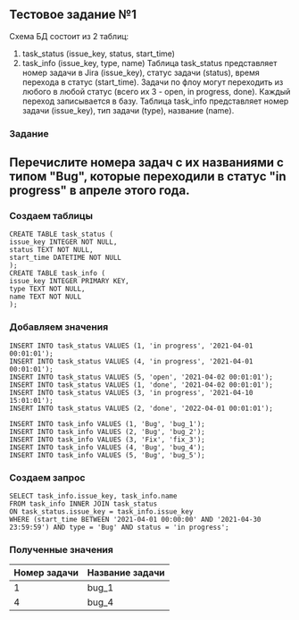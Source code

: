 ﻿## Тестовое задание №1
Схема БД состоит из 2 таблиц:

1. task_status (issue_key, status, start_time)
2. task_info (issue_key, type, name)
Таблица task_status представляет номер задачи в Jira (issue_key), статус задачи (status), время перехода в статус (start_time). Задачи по флоу могут переходить из любого в любой статус (всего их 3 - open, in progress, done). Каждый переход записывается в базу. Таблица task_info представляет номер задачи (issue_key), тип задачи (type), название (name).

### Задание
Перечислите номера задач с их названиями с типом "Bug", которые переходили в статус "in progress" в апреле этого года.
----

### Создаем таблицы
````
CREATE TABLE task_status (
issue_key INTEGER NOT NULL,
status TEXT NOT NULL,
start_time DATETIME NOT NULL
);
CREATE TABLE task_info (
issue_key INTEGER PRIMARY KEY,
type TEXT NOT NULL,
name TEXT NOT NULL
);
````
### Добавляем значения
````
INSERT INTO task_status VALUES (1, 'in progress', '2021-04-01 00:01:01');
INSERT INTO task_status VALUES (4, 'in progress', '2021-04-01 00:01:01');
INSERT INTO task_status VALUES (5, 'open', '2021-04-02 00:01:01');
INSERT INTO task_status VALUES (1, 'done', '2021-04-02 00:01:01');
INSERT INTO task_status VALUES (3, 'in progress', '2021-04-10 15:01:01');
INSERT INTO task_status VALUES (2, 'done', '2022-04-01 00:01:01');

INSERT INTO task_info VALUES (1, 'Bug', 'bug_1');
INSERT INTO task_info VALUES (2, 'Bug', 'bug_2');
INSERT INTO task_info VALUES (3, 'Fix', 'fix_3');
INSERT INTO task_info VALUES (4, 'Bug', 'bug_4');
INSERT INTO task_info VALUES (5, 'Bug', 'bug_5');
````
### Создаем запрос
````
SELECT task_info.issue_key, task_info.name
FROM task_info INNER JOIN task_status
ON task_status.issue_key = task_info.issue_key
WHERE (start_time BETWEEN '2021-04-01 00:00:00' AND '2021-04-30 23:59:59') AND type = 'Bug' AND status = 'in progress';
````
### Полученные значения
| Номер задачи | Название задачи |
| ----------------  | ------------------- |
| 1 | bug_1 |
| 4 | bug_4 |
